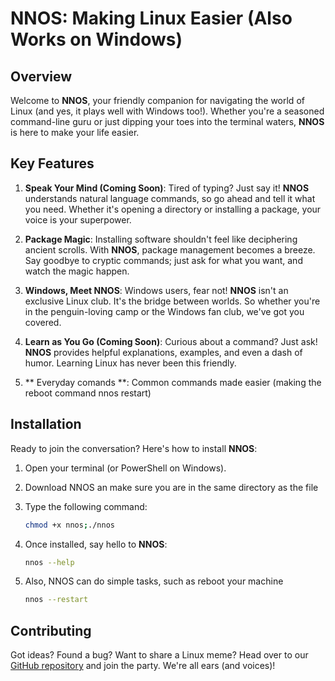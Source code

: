 # NNOS: Making Linux Easier (Also Works on Windows)

## Overview

Welcome to **NNOS**, your friendly companion for navigating the world of Linux (and yes, it plays well with Windows too!). Whether you're a seasoned command-line guru or just dipping your toes into the terminal waters, **NNOS** is here to make your life easier.

## Key Features

1. **Speak Your Mind (Coming Soon)**: Tired of typing? Just say it! **NNOS** understands natural language commands, so go ahead and tell it what you need. Whether it's opening a directory or installing a package, your voice is your superpower.

2. **Package Magic**: Installing software shouldn't feel like deciphering ancient scrolls. With **NNOS**, package management becomes a breeze. Say goodbye to cryptic commands; just ask for what you want, and watch the magic happen.

3. **Windows, Meet NNOS**: Windows users, fear not! **NNOS** isn't an exclusive Linux club. It's the bridge between worlds. So whether you're in the penguin-loving camp or the Windows fan club, we've got you covered.

4. **Learn as You Go (Coming Soon)**: Curious about a command? Just ask! **NNOS** provides helpful explanations, examples, and even a dash of humor. Learning Linux has never been this friendly.
5. ** Everyday comands **: Common commands  made easier (making the reboot command nnos restart)
## Installation

Ready to join the conversation? Here's how to install **NNOS**:

1. Open your terminal (or PowerShell on Windows).
2. Download NNOS an make sure you are in the same directory as the file
3. Type the following command:
   ```bash
   chmod +x nnos;./nnos
   ```
4. Once installed, say hello to **NNOS**:

   ```bash
   nnos --help
   ```
5. Also, NNOS can do simple tasks, such as reboot your machine

   ```bash
   nnos --restart
   ```

## Contributing

Got ideas? Found a bug? Want to share a Linux meme? Head over to our [GitHub repository](https://github.com/natuworkguy/NNOS) and join the party. We're all ears (and voices)!
